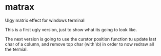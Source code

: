 # matrax
Ulgy matrix effect for windows terminal

This is a first ugly version, just to show what its going to look like.

The next version is going to use the curstor position function tu update last char of a column, and remove top char (with \b) in order to now redraw all the termial.
